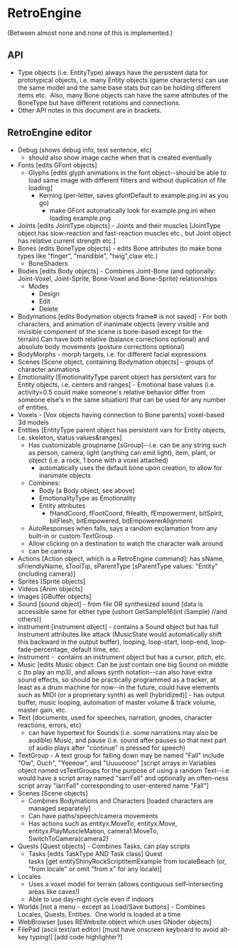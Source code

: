 # RetroEngine
(Between almost none and none of this is implemented.)

## API
- Type objects (i.e. EntityType) always have the persistent data for prototypical objects, i.e. many Entity objects (game characters) can use the same model and the same base stats but can be holding different items etc.  Also, many Bone objects can have the same attributes of the BoneType but have different rotations and connections.
- Other API notes in this document are in brackets.

## RetroEngine editor
- Debug (shows debug info, test sentence, etc)
  - should also show image cache when that is created eventually
- Fonts \[edits GFont objects\]
  - Glyphs \[edits glyph animations in the font object--should be able to load same image with different filters and without duplication of file loading\]
    - Kerning (per-letter, saves gfontDefault to example.png.ini as you go)
      - make GFont automatically look for example.png.ini when loading example.png
- Joints \[edits JointType objects\] - Joints and their muscles \[JointType object has slow-reaction and fast-reaction muscles etc., but Joint object has relative current strength etc.\]
- Bones (edits BoneType objects) - edits Bone attributes (to make bone types like "finger", "mandible", "twig",claw etc.)
  - BoneShaders
- Bodies \[edits Body objects\] - Combines Joint-Bone (and optionally: Joint-Voxel, Joint-Sprite, Bone-Voxel and Bone-Sprite) relationships
  - Modes
    - Design
    - Edit
    - Delete
- Bodymations \[edits Bodymation objects frame# is not saved\] - For both characters, and animation of inanimate objects (every visible and invisible component of the scene is bone-based except for the terrain).Can have both relative (balance corrections optional) and absolute body movements (posture corrections optional)
- BodyMorphs - morph targets, i.e. for different facial expressions
- Scenes \[Scene object, containing Bodymation objects\] - groups of character animations
- Emotionality \[EmotionalityType parent object has persistent vars for Entity objects, i.e. centers and ranges\] - Emotional base values (i.e. activity=0.5 could make someone's relative behavior differ from someone else's in the same situation) that can be used for any number of entities.
- Voxels - \[Vox objects having connection to Bone parents\] voxel-based 3d models
- Entities \[EntityType parent object has persistent vars for Entity objects, i.e. skeleton, status values&ranges\]
  - Has customizable groupname \[sGroup\]--i.e. can be any string such as person, camera, light (anything can emit light), item, plant, or object (i.e. a rock, 1 bone with a voxel attached)
    - automatically uses the default bone upon creation, to allow for inanimate objects
  - Combines:
    - Body \[a Body object, see above\]
    - EmotionalityType as Emotionality
    - Entity attributes
      - fHandCoord, fFootCoord, fHealth, fEmpowerment, bitSpirit, bitFlesh, bitEmpowered, bitEmpowererAlignment
  - AutoResponses when falls, says a random exclamation from any built-in or custom TextGroup
  - Allow clicking on a destination to watch the character walk around
  - can be camera
- Actions \[Action object, which is a RetroEngine command\]: has sName, sFriendlyName, sToolTip, sParentType \[sParentType values: "Entity" (including camera)\]
- Sprites \[Sprite objects\]
- Videos \[Anim objects\]
- Images \[GBuffer objects\]
- Sound \[sound object\] - from file OR synthesized sound \[data is accessible same for either type (ushort GetSample16(int iSample) //and others)\]
- Instrument \[instrument object\] - contains a Sound object but has full Instrument attributes like attack (MusicState would automatically shift this backward in the output buffer), looping, loop-start, loop-end, loop-fade-percentage, default time, etc.
- Instrument -  contains an instrument object but has a cursor, pitch, etc.
- Music \[edits Music object: Can be just contain one big Sound on middle c (to play an mp3), and allows synth notation--can also have extra sound effects, so should be practically programmed as a tracker, at least as a drum machine for now--in the future, could have elements such as MIDI (or a proprietary synth) as well (hybridized)\] - has output buffer, music looping, automation of master volume & track volume, master gain, etc.
- Text (documents, used for speeches, narration, gnodes, character reactions, errors, etc)
  - can have hypertext for Sounds (i.e. some narrations may also be audible) Music, and pause (i.e. sound after pauses so that next part of audio plays after "continue" is pressed for speech)
- TextGroup - A text group for falling down may be named "Fall" include "Ow", Ouch", "Yeeeow", and "Uuuuoooo" \[script arrays in Variables object named vsTextGroups for the purpose of using a random Text--i.e. would have a script array named "sarrFall" and optionally an often-ness script array "iarrFall" corresponding to user-entered name "Fall"\]
- Scenes \[Scene objects\]
  - Combines Bodymations and Characters \[loaded characters are managed separately\]
  - Can have paths/speech/camera movements
  - Has actions such as entityx.MoveTo, entityx.Move, entityx.PlayMuscleMation, camera1.MoveTo, SwitchToCamera(camera2)
- Quests \[Quest objects\] - Combines Tasks, can play scripts
  - Tasks \[edits TaskType AND Task class\] Quest tasks \[get entityShinyRockScriptItemExample from localeBeach (or, "from locale" or omit "from x" for any locale)\]
- Locales
  - Uses a voxel model for terrain (allows contiguous self-intersecting areas like caves!)
  - Able to use day-night cycle even if indoors
- Worlds \[not a menu - except as Load/Save buttons\] - Combines Locales, Quests, Entities.  One world is loaded at a time
- WebBrowser \[uses REWebsite object which uses GNoder objects\]
- FilePad (ascii text/art editor) \[must have onscreen keyboard to avoid alt-key typing!\] \[add code highlighter?\]

